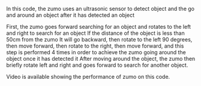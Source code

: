 In this code, the zumo uses an ultrasonic sensor to detect object and the go and around an object after it has detected an object

First, the zumo goes forward searching for an object and rotates to the left and right to search for an object
If the distance of the object is less than 50cm from the zumo
It will go backward,
then rotate to the left 90 degrees,
then move forward,
then rotate to the right,
then move forward,
and this step is performed 4 times in order to achieve the zumo going around the object once it has detected it
After moving around the object, the zumo then briefly rotate left and right and goes forward to search for another object.

Video is available showing the performance of zumo on this code.
